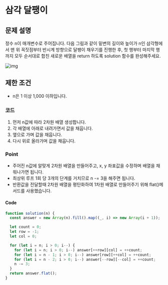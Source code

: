 # 삼각 달팽이

## 문제 설명

정수 n이 매개변수로 주어집니다. 다음 그림과 같이 밑변의 길이와 높이가 n인 삼각형에서 맨 위 꼭짓점부터 반시계 방향으로 달팽이 채우기를 진행한 후, 첫 행부터 마지막 행까지 모두 순서대로 합친 새로운 배열을 return 하도록 solution 함수를 완성해주세요.

![img](https://grepp-programmers.s3.ap-northeast-2.amazonaws.com/files/production/e1e53b93-dcdf-446f-b47f-e8ec1292a5e0/examples.png)

## 제한 조건

- n은 1 이상 1,000 이하입니다.

### 코드

1. 먼저 n값에 따라 2차원 배열 생성합니다.
2. 각 배열에 아래로 내려가면서 값을 채웁니다.
3. 옆으로 가며 값을 채웁니다.
4. 다시 위로 올라가며 값을 채웁니다.

### Point

- 주어진 n값에 알맞게 2차원 배열을 만들어주고, x, y 좌표값을 수정하며 배열을 채워나가면 됩니다.
- 최상위 루프 1회 당 3개의 단계를 거치므로 n -= 3을 해주면 됩니다.
- 반환값을 전달할때 2차원 배열을 평탄화하여 1차원 배열로 만들어주기 위해 flat()메서드를 사용했습니다.

#### Code

```js
function solution(n) {
  const answer = new Array(n).fill().map((_, i) => new Array(i + 1));

  let count = 0;
  let row = -1;
  let col = 0;

  for (let i = n; i > 0; i--) {
    for (let i = n; i > 0; i--) answer[++row][col] = ++count;
    for (let i = n - 1; i > 0; i--) answer[row][++col] = ++count;
    for (let i = n - 2; i > 0; i--) answer[--row][--col] = ++count;
    n -= 3;
  }
  return answer.flat();
}
```
